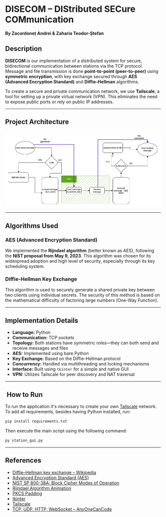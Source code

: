 
# DISECOM – DIStributed SECure COMmunication  
**By Zacordoneț Andrei & Zaharia Teodor-Ștefan**

## Description

**DISECOM** is our implementation of a distributed system for secure, bidirectional communication between stations via the TCP protocol. Message and file transmission is done **point-to-point (peer-to-peer)** using **symmetric encryption**, with key exchange secured through **AES (Advanced Encryption Standard)** and **Diffie-Hellman** algorithms.

To create a secure and private communication network, we use **Tailscale**, a tool for setting up a private virtual network (VPN). This eliminates the need to expose public ports or rely on public IP addresses.

---

## Project Architecture

![System Design](system-design.png)

---

## Algorithms Used

### AES (Advanced Encryption Standard)

We implemented the **Rijndael algorithm** (better known as AES), following the **NIST proposal from May 9, 2023**. This algorithm was chosen for its widespread adoption and high level of security, especially through its key scheduling system.

### Diffie-Hellman Key Exchange

This algorithm is used to securely generate a shared private key between two clients using individual secrets. The security of this method is based on the mathematical difficulty of factoring large numbers (One-Way Function).

---

## Implementation Details

- **Language:** Python  
- **Communication:** TCP sockets  
- **Topology:** Both stations have symmetric roles—they can both send and receive messages and files  
- **AES:** Implemented using bare Python  
- **Key Exchange:** Based on the Diffie-Hellman protocol  
- **Concurrency:** Handled via multithreading and locking mechanisms  
- **Interface:** Built using `tkinter` for a simple and native GUI  
- **VPN:** Utilizes Tailscale for peer discovery and NAT traversal  

---

## ️ How to Run

To run the application it's necessary to create your own [Tailscale](https://tailscale.com/) network. To add all requirements, besides having Python installed, run:
```bash
pip install requirements.txt
```

Then execute the main script using the following command:
```bash
py station_gui.py
```
---

## References

- [Diffie–Hellman key exchange – Wikipedia](https://en.wikipedia.org/wiki/Diffie%E2%80%93Hellman_key_exchange)  
- [Advanced Encryption Standard (AES)](https://en.wikipedia.org/wiki/Advanced_Encryption_Standard)  
- [NIST SP 800-38A: Block Cipher Modes of Operation](https://nvlpubs.nist.gov/nistpubs/Legacy/SP/nistspecialpublication800-38a.pdf)  
- [Rijndael Algorithm Animation](https://www.cs.usfca.edu/~galles/visualization/AES.html)  
- [PKCS Padding](https://datatracker.ietf.org/doc/html/rfc5652#section-6.3)  
- [tkinter](https://docs.python.org/3/library/tkinter.html)  
- [Tailscale](https://tailscale.com/)  
- [TCP, UDP, HTTP, WebSocket – AnyOneCanCode](https://medium.com/@AnyOneCanCode)

